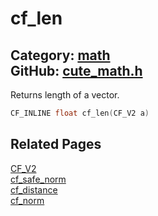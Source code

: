 [](../header.md ':include')

# cf_len

Category: [math](/api_reference?id=math)  
GitHub: [cute_math.h](https://github.com/RandyGaul/cute_framework/blob/master/include/cute_math.h)  
---

Returns length of a vector.

```cpp
CF_INLINE float cf_len(CF_V2 a)
```

## Related Pages

[CF_V2](/math/cf_v2.md)  
[cf_safe_norm](/math/cf_safe_norm.md)  
[cf_distance](/math/cf_distance.md)  
[cf_norm](/math/cf_norm.md)  
